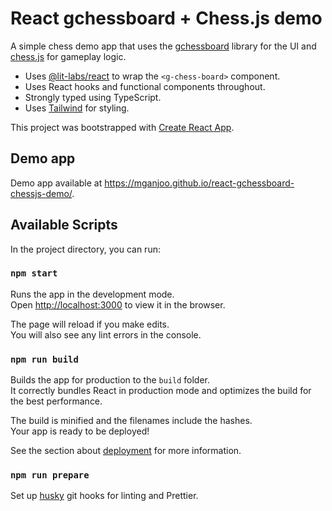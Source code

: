 # React gchessboard + Chess.js demo

A simple chess demo app that uses the [gchessboard](https://github.com/mganjoo/gchessboard) library for the UI and [chess.js](https://github.com/jhlywa/chess.js) for gameplay logic.

- Uses [@lit-labs/react](https://www.npmjs.com/package/@lit-labs/react) to wrap the `<g-chess-board>` component.
- Uses React hooks and functional components throughout.
- Strongly typed using TypeScript.
- Uses [Tailwind](https://tailwindcss.com/) for styling.

This project was bootstrapped with [Create React App](https://github.com/facebook/create-react-app).

## Demo app

Demo app available at https://mganjoo.github.io/react-gchessboard-chessjs-demo/.

## Available Scripts

In the project directory, you can run:

### `npm start`

Runs the app in the development mode.\
Open [http://localhost:3000](http://localhost:3000) to view it in the browser.

The page will reload if you make edits.\
You will also see any lint errors in the console.

### `npm run build`

Builds the app for production to the `build` folder.\
It correctly bundles React in production mode and optimizes the build for the best performance.

The build is minified and the filenames include the hashes.\
Your app is ready to be deployed!

See the section about [deployment](https://facebook.github.io/create-react-app/docs/deployment) for more information.

### `npm run prepare`

Set up [husky](https://github.com/typicode/husky) git hooks for linting and Prettier.
